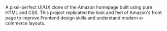 A pixel-perfect UI/UX clone of the Amazon homepage built using pure HTML and CSS. This project replicated the look and feel of Amazon's front page to improve Frontend design skills and understand modern e-commerce layouts.
 